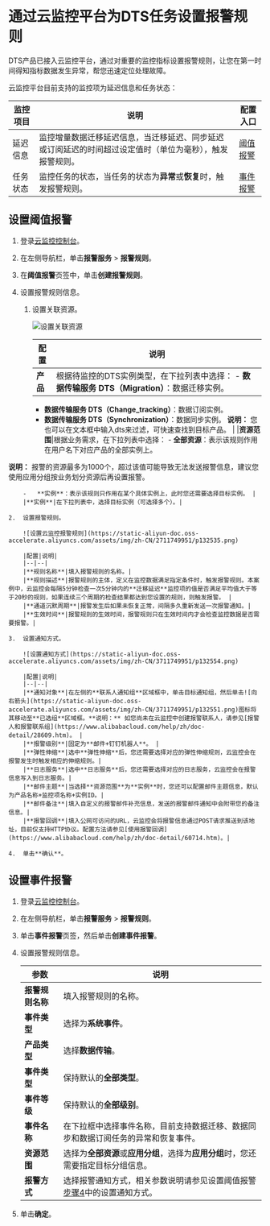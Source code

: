 # 通过云监控平台为DTS任务设置报警规则

DTS产品已接入云监控平台，通过对重要的监控指标设置报警规则，让您在第一时间得知指标数据发生异常，帮您迅速定位处理故障。

云监控平台目前支持的监控项为延迟信息和任务状态：

|监控项目|说明|配置入口|
|----|--|----|
|延迟信息|监控增量数据迁移延迟信息，当迁移延迟、同步延迟或订阅延迟的时间超过设定值时（单位为毫秒），触发报警规则。|[阈值报警](#section_xhq_9do_o6t)|
|任务状态|监控任务的状态，当任务的状态为**异常**或**恢复**时，触发报警规则。|[事件报警](#section_b42_etp_505)|

## 设置阈值报警

1.  登录[云监控控制台](https://cms-intl.console.aliyun.com)。

2.  在左侧导航栏，单击**报警服务** \> **报警规则**。

3.  在**阈值报警**页签中，单击**创建报警规则**。

4.  设置报警规则信息。

    1.  设置关联资源。

        ![设置关联资源](https://static-aliyun-doc.oss-accelerate.aliyuncs.com/assets/img/zh-CN/2711749951/p132522.png)

        |配置|说明|
        |--|--|
        |**产品**|根据待监控的DTS实例类型，在下拉列表中选择：        -   **数据传输服务 DTS（Migration）**：数据迁移实例。
        -   **数据传输服务 DTS（Change\_tracking）**：数据订阅实例。
        -   **数据传输服务 DTS（Synchronization）**：数据同步实例。
**说明：** 您也可以在文本框中输入dts来过滤，可快速查找到目标产品。 |
        |**资源范围**|根据业务需求，在下拉列表中选择：        -   **全部资源**：表示该规则作用在用户名下对应产品的全部实例上。

**说明：** 报警的资源最多为1000个，超过该值可能导致无法发送报警信息，建议您使用应用分组按业务划分资源后再设置报警。

        -   **实例**：表示该规则只作用在某个具体实例上，此时您还需要选择目标实例。 |
        |**实例**|在下拉列表中，选择目标实例（可选择多个）。|

    2.  设置报警规则。

        ![设置云监控报警规则](https://static-aliyun-doc.oss-accelerate.aliyuncs.com/assets/img/zh-CN/2711749951/p132535.png)

        |配置|说明|
        |--|--|
        |**规则名称**|填入报警规则的名称。|
        |**规则描述**|报警规则的主体，定义在监控数据满足指定条件时，触发报警规则。本案例中，云监控会每隔5分钟检查一次5分钟内的**迁移延迟**监控项的值是否满足平均值大于等于20秒的规则，如果连续三个周期的检查结果都达到您设置的规则，则触发报警。 |
        |**通道沉默周期**|报警发生后如果未恢复正常，间隔多久重新发送一次报警通知。|
        |**生效时间**|报警规则的生效时间，报警规则只在生效时间内才会检查监控数据是否需要报警。|

    3.  设置通知方式。

        ![设置通知方式](https://static-aliyun-doc.oss-accelerate.aliyuncs.com/assets/img/zh-CN/3711749951/p132554.png)

        |配置|说明|
        |--|--|
        |**通知对象**|在左侧的**联系人通知组**区域框中，单击目标通知组，然后单击![向右箭头](https://static-aliyun-doc.oss-accelerate.aliyuncs.com/assets/img/zh-CN/3711749951/p132551.png)图标将其移动至**已选组**区域框。**说明：** 如您尚未在云监控中创建报警联系人，请参见[报警人和报警联系组](https://www.alibabacloud.com/help/zh/doc-detail/28609.htm)。 |
        |**报警级别**|固定为**邮件+钉钉机器人**。 |
        |**弹性伸缩**|选中**弹性伸缩**后，您还需要选择对应的弹性伸缩规则，云监控会在报警发生时触发相应的伸缩规则。|
        |**日志服务**|选中**日志服务**后，您还需要选择对应的日志服务，云监控会在报警信息写入到日志服务。|
        |**邮件主题**|当选择**资源范围**为**实例**时，您还可以配置邮件主题信息，默认为产品名称+监控项名称+实例ID。|
        |**邮件备注**|填入自定义的报警邮件补充信息，发送的报警邮件通知中会附带您的备注信息。|
        |**报警回调**|填入公网可访问的URL，云监控会将报警信息通过POST请求推送到该地址，目前仅支持HTTP协议。配置方法请参见[使用报警回调](https://www.alibabacloud.com/help/zh/doc-detail/60714.htm)。|

    4.  单击**确认**。


## 设置事件报警

1.  登录[云监控控制台](https://cms-intl.console.aliyun.com)。

2.  在左侧导航栏，单击**报警服务** \> **报警规则**。

3.  单击**事件报警**页签，然后单击**创建事件报警**。

4.  设置报警规则信息。

    |参数|说明|
    |--|--|
    |**报警规则名称**|填入报警规则的名称。|
    |**事件类型**|选择为**系统事件**。|
    |**产品类型**|选择**数据传输**。|
    |**事件类型**|保持默认的**全部类型**。|
    |**事件等级**|保持默认的**全部级别**。|
    |**事件名称**|在下拉框中选择事件名称，目前支持数据迁移、数据同步和数据订阅任务的异常和恢复事件。|
    |**资源范围**|选择为**全部资源**或**应用分组**，选择为**应用分组**时，您还需要指定目标分组信息。|
    |**报警方式**|选择报警通知方式，相关参数说明请参见设置阈值报警[步骤4](#step_ej5_39e_d9a)中的设置通知方式。|

5.  单击**确定**。


